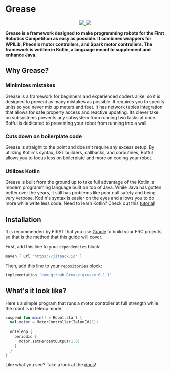 # Grease

<p align="center">
  <a href="https://github.com/Grease/grease/actions">
    <img src="https://img.shields.io/github/workflow/status/GreaseLib/grease/Java CI?style=flat-square" />
  </a>
  
  <a href="https://jitpack.io/#Grease/org.grease">
    <img src="https://img.shields.io/jitpack/v/github/GreaseLib/grease?style=flat-square" />
  </a>
</p>

**Grease is a framework designed to make programming robots for the First Robotics Competition as easy as possible. It combines wrappers for WPILib, Pheonix motor controllers, and Spark motor controllers. The framework is written in Kotlin, a language meant to supplement and enhance Java.**

## Why Grease?

### Minimizes mistakes

Grease is a framework for beginners and experienced coders alike, so it is designed to prevent as many mistakes as possible. It requires you to specify units so you never mix up meters and feet. It has network tables integration that allows for safe property access and reactive updating. Its clever take on subsystems prevents any subsystem from running two tasks at once. Botful is dedicated to preventing your robot from running into a wall.

### Cuts down on boilerplate code

Grease is straight to the point and doesn't require any excess setup. By utilizing Kotlin's syntax, DSL builders, callbacks, and coroutines, Botful allows you to focus less on boilerplate and more on coding your robot.

### Utilizes Kotlin

Grease is built from the ground up to take full advantage of the Kotlin, a modern programming language built on top of Java. While Java has gotten better over the years, it still has problems like poor null safety and being very verbose. Kotlin's syntax is easier on the eyes and allows you to do more while write less code. Need to learn Kotlin? Check out this [tutorial](https://beginnersbook.com/2017/12/kotlin-tutorial/)!

## Installation

It is recommended by FIRST that you use [Gradle](https://gradle.org/) to build your FRC projects, so that is the method that this guide will cover.

First, add this line to your `dependencies` block:

```gradle
maven { url 'https://jitpack.io' }
```

Then, add this line to your `repositories` block:

```gradle
implementation 'com.github.Grease:grease:0.1.1'
```

## What's it look like?

Here's a simple program that runs a motor controller at full strength while the robot is in teleop mode:

```kotlin
suspend fun main() = Robot.start {
  val motor = MotorController(TalonId(1))
  
  onTeleop {
    periodic {
      motor.setPercentOutput(1.0)
    }
  }
}
```

Like what you see? Take a look at the [docs](https://github.com/GreaseLib/grease/wiki)!
